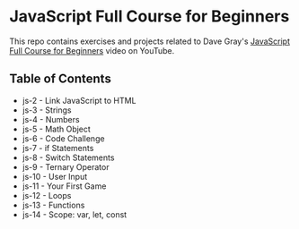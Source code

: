 # JavaScript Full Course for Beginners
This repo contains exercises and projects related to Dave Gray's [JavaScript Full Course for Beginners](https://www.youtube.com/watch?v=EfAl9bwzVZk&t=1703s) video on YouTube.

## Table of Contents
- js-2 - Link JavaScript to HTML
- js-3 - Strings
- js-4 - Numbers
- js-5 - Math Object
- js-6 - Code Challenge
- js-7 - if Statements
- js-8 - Switch Statements
- js-9 - Ternary Operator
- js-10 - User Input
- js-11 - Your First Game
- js-12 - Loops
- js-13 - Functions
- js-14 - Scope: var, let, const